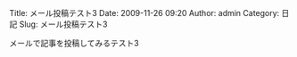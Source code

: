 Title: メール投稿テスト3
Date: 2009-11-26 09:20
Author: admin
Category: 日記
Slug: メール投稿テスト3

メールで記事を投稿してみるテスト3
